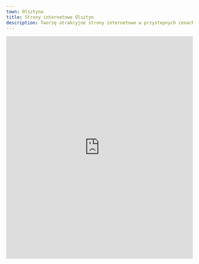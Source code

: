 ```yaml
---
town: Olsztyna
title: Strony internetowe Olsztyn
description: Tworzę atrakcyjne strony internetowe w przystepnych cenach dla firm z Opola. Zadzwoń do mnie +48 788 660 190
---
```


<iframe src="https://www.google.com/maps/embed?pb=!1m18!1m12!1m3!1d75448.09684221384!2d20.38329898643019!3d53.77608389839977!2m3!1f0!2f0!3f0!3m2!1i1024!2i768!4f13.1!3m3!1m2!1s0x46e2792d071419c7%3A0x106a8126cf54c20f!2sOlsztyn!5e0!3m2!1spl!2spl!4v1682841365025!5m2!1spl!2spl" width="100%" height="600" style="border:0;" allowfullscreen="" loading="lazy" referrerpolicy="no-referrer-when-downgrade"></iframe>
